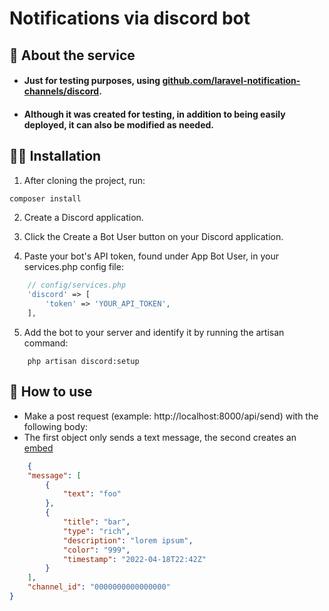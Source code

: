 # Notifications via discord bot

## 🤔 About the service

- #### Just for testing purposes, using [github.com/laravel-notification-channels/discord](https://github.com/laravel-notification-channels/discord).

- #### Although it was created for testing, in addition to being easily deployed, it can also be modified as needed.

## :man_technologist: Installation

1. After cloning the project, run:

```bash
composer install
```
2. Create a Discord application.

3. Click the Create a Bot User button on your Discord application.

4. Paste your bot's API token, found under App Bot User, in your services.php config file:
```php
    // config/services.php
    'discord' => [
        'token' => 'YOUR_API_TOKEN',
    ],
```
5. Add the bot to your server and identify it by running the artisan command:

```shell
    php artisan discord:setup
```
## 🧐 How to use

- Make a post request (example: http://localhost:8000/api/send) with the following body:
- The first object only sends a text message, the second creates an [embed](https://discord.com/developers/docs/resources/channel#embed-object)
```json
    {
	"message": [
		{
			"text": "foo"
		},
		{
			"title": "bar",
			"type": "rich",
			"description": "lorem ipsum",
			"color": "999",
			"timestamp": "2022-04-18T22:42Z"
		}
	],
	"channel_id": "0000000000000000"
}
```
